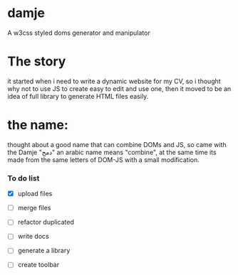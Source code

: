 # damje
A w3css styled doms generator and manipulator

# The story
it started when i need to write a dynamic website for my CV, so i thought why not to use JS to create easy to edit and use one, then it moved to be an idea of full library to generate HTML files easily.

# the name:
thought about a good name that can combine DOMs and JS, so came with the Damje "دمج" an arabic name means "combine", at the same time its made from the same letters of DOM-JS with a small modification.

### To do list

- [x] upload files
- [ ] merge files
- [ ] refactor duplicated
- [ ] write docs
- [ ] generate a library
- [ ] create toolbar


